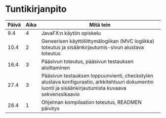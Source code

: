 # Tuntikirjanpito

| **Päivä** | **Aika** | **Mitä tein**                                                |
| --------- | -------- | ------------------------------------------------------------ |
| 9.4       | 4        | JavaFX:n käytön opiskelu                                     |
| 10.4      | 2        | Geneerisen käyttöliittymälogiikan (MVC logiikka) toteutus ja sisäänkirjautumis-sivun alustava toteutus |
| 16.4      | 3        | Pääsivun toteutus, pääsivun testauksen aloittaminen          |
| 27.4      | 3        | Pääsivun testauksen loppuunvienti, checkstylen alustava konfiguraatio, arkkitehtuuri dokumentin luonti ja sisäänkirjautumista kuvaava sekvenssikaavio |
| 28.4      | 1        | Ohjelman kompilaation toteutus, READMEN päivitys             |

